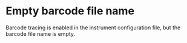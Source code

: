 # Empty barcode file name

Barcode tracing is enabled in the instrument configuration file, but the barcode file name is empty.
